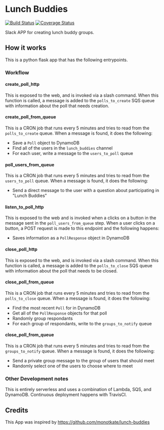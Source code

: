 # Lunch Buddies

[![Build Status](https://travis-ci.org/qsweber/lunch-buddies.svg?branch=master)](https://travis-ci.org/qsweber/lunch-buddies) [![Coverage Status](https://coveralls.io/repos/github/qsweber/lunch-buddies/badge.svg?branch=master)](https://coveralls.io/github/qsweber/lunch-buddies?branch=master)

Slack APP for creating lunch buddy groups.

## How it works

This is a python flask app that has the following entrypoints.

### Workflow

#### create_poll_http

This is exposed to the web, and is invoked via a slash command. When this function is called, a message is added to the `polls_to_create` SQS queue with information about the poll that needs creation.

#### create_poll_from_queue

This is a CRON job that runs every 5 minutes and tries to read from the `polls_to_create` queue. When a message is found, it does the following:

- Save a `Poll` object to DynamoDB
- Find all of the users in the `lunch_buddies` channel
- For each user, write a message to the `users_to_poll` queue

#### poll_users_from_queue

This is a CRON job that runs every 5 minutes and tries to read from the `users_to_poll` queue. When a message is found, it does the following:

- Send a direct message to the user with a question about participating in "Lunch Buddies"

#### listen_to_poll_http

This is exposed to the web and is invoked when a clicks on a button in the message sent in the `poll_users_from_queue` step. When a user clicks on a button, a POST request is made to this endpoint and the following happens:

- Saves information as a `PollResponse` object in DynamoDB

#### close_poll_http

This is exposed to the web, and is invoked via a slash command. When this function is called, a message is added to the `polls_to_close` SQS queue with information about the poll that needs to be closed.

#### close_poll_from_queue

This is a CRON job that runs every 5 minutes and tries to read from the `polls_to_close` queue. When a message is found, it does the following:

- Find the most recent `Poll` for in DynamoDB
- Get all of the `PollResponse` objects for that poll
- Randomly group respondants
- For each group of respondants, write to the `groups_to_notify` queue 

#### close_poll_from_queue

This is a CRON job that runs every 5 minutes and tries to read from the `groups_to_notify` queue. When a message is found, it does the following:

- Send a private group message to the group of users that should meet
- Randomly select one of the users to choose where to meet

### Other Development notes

This is entirely serverless and uses a combination of Lambda, SQS, and DynamoDB. Continuous deployment happens with TravisCI.

## Credits

This App was inspired by https://github.com/monotkate/lunch-buddies
